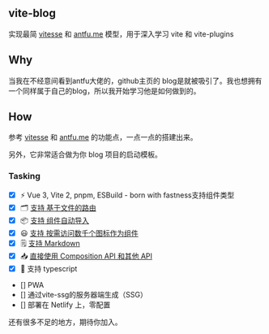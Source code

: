 ## vite-blog

实现最简 [vitesse](https://github.com/antfu/vitesse) 和 [antfu.me](https://github.com/antfu/antfu.me) 模型，用于深入学习 vite 和 vite-plugins

## Why

当我在不经意间看到antfu大佬的，github主页的 blog是就被吸引了。我也想拥有一个同样属于自己的blog，所以我开始学习他是如何做到的。

## How

参考 [vitesse](https://github.com/antfu/vitesse) 和 [antfu.me](https://github.com/antfu/antfu.me) 的功能点，一点一点的搭建出来。

另外，它非常适合做为你 blog 项目的启动模板。
### Tasking

- [x] ⚡️ Vue 3, Vite 2, pnpm, ESBuild - born with fastness支持组件类型
- [x] 🗂 [支持 基于文件的路由](https://github.com/hannoeru/vite-plugin-pages)
- [x] 📦 [支持 组件自动导入](https://github.com/antfu/unplugin-vue-components)
- [x] 😃 [支持 按需访问数千个图标作为组件](https://github.com/antfu/unplugin-icons)
- [x] 🗒 [支持 Markdown](https://github.com/antfu/vite-plugin-md)
- [x] 📥 [直接使用 Composition API 和其他 API](https://github.com/antfu/unplugin-auto-import)
- [x] 🦾 支持 typescript

- [] PWA
- [] 通过vite-ssg的服务器端生成（SSG）
- [] 部署在 Netlify 上，零配置

还有很多不足的地方，期待你加入。
